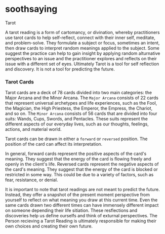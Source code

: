 # soothsaying

Tarot

A tarot reading is a form of cartomancy, or divination, whereby practitioners use tarot cards to help self-reflect, connect with their inner self, meditate, and problem-solve. They formulate a subject or focus, sometimes an intent, then draw cards to interpret random meanings applied to the subject. Some suggest the practice can help to gain insight by applying random alturnative perspectives to an issue and the practitioner explores and reflects on their issue with a different set of eyes. Ultimately Tarot is a tool for self reflection and discovery. It is not a tool for predicting the future.

### Tarot Cards 

Tarot cards are a deck of 78 cards divided into two main categories: the Major Arcana and the Minor Arcana.
The `Major Arcana` consists of 22 cards that represent universal archetypes and life experiences, such as the Fool, the Magician, the High Priestess, the Emperor, the Empress, the Chariot, and so on. 
The `Minor Arcana` consists of 56 cards that are divided into four suits: Wands, Cups, Swords, and Pentacles. These suits represent the different aspects of our everyday lives, such as our thoughts, feelings, actions, and material world.

Tarot cards can be drawn in either a `forward` or `reversed` position. The position of the card can affect its interpretation.

In general, forward cards represent the positive aspects of the card's meaning. They suggest that the energy of the card is flowing freely and openly in the client's life. Reversed cards represent the negative aspects of the card's meaning. They suggest that the energy of the card is blocked or restricted in some way. This could be due to a variety of factors, such as fear, resistance, or denial.

It is important to note that tarot readings are not meant to predict the future. Instead, they offer a snapshot of the present moment perspective from yourself to reflect on what meaning you draw at this current time. Even the same cards drawn two different times can have immensely different impact on someone depending their life sitiation. These resflections and discoveries help us define ourselfs and think of exturnal perspectives. The Person recieving a Tarot Reading is ultimately responsible for making their own choices and creating their own future.